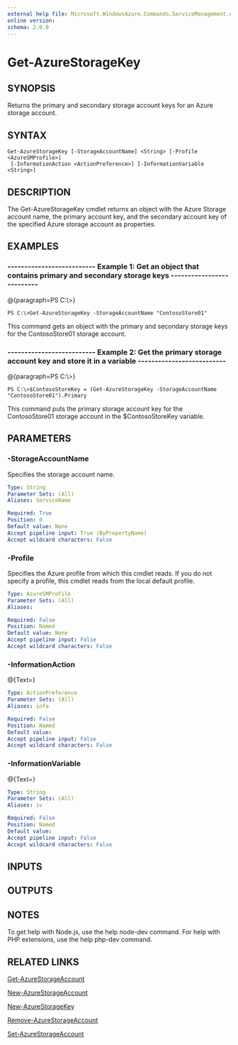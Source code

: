 ```yaml
---
external help file: Microsoft.WindowsAzure.Commands.ServiceManagement.dll-Help.xml
online version: 
schema: 2.0.0
---
```


# Get-AzureStorageKey
## SYNOPSIS
Returns the primary and secondary storage account keys for an Azure storage account.

## SYNTAX

```
Get-AzureStorageKey [-StorageAccountName] <String> [-Profile <AzureSMProfile>]
 [-InformationAction <ActionPreference>] [-InformationVariable <String>]
```

## DESCRIPTION
The Get-AzureStorageKey cmdlet returns an object with the Azure Storage account name, the primary account key, and the secondary account key of the specified Azure storage account as properties.

## EXAMPLES

### --------------------------  Example 1: Get an object that contains primary and secondary storage keys  --------------------------
@{paragraph=PS C:\\\>}

```
PS C:\>Get-AzureStorageKey -StorageAccountName "ContosoStore01"
```

This command gets an object with the primary and secondary storage keys for the ContosoStore01 storage account.

### --------------------------  Example 2: Get the primary storage account key and store it in a variable  --------------------------
@{paragraph=PS C:\\\>}

```
PS C:\>$ContosoStoreKey = (Get-AzureStorageKey -StorageAccountName "ContosoStore01").Primary
```

This command puts the primary storage account key for the ContosoStore01 storage account in the $ContosoStoreKey variable.

## PARAMETERS

### -StorageAccountName
Specifies the storage account name.

```yaml
Type: String
Parameter Sets: (All)
Aliases: ServiceName

Required: True
Position: 0
Default value: None
Accept pipeline input: True (ByPropertyName)
Accept wildcard characters: False
```

### -Profile
Specifies the Azure profile from which this cmdlet reads.
If you do not specify a profile, this cmdlet reads from the local default profile.

```yaml
Type: AzureSMProfile
Parameter Sets: (All)
Aliases: 

Required: False
Position: Named
Default value: None
Accept pipeline input: False
Accept wildcard characters: False
```

### -InformationAction
@{Text=}

```yaml
Type: ActionPreference
Parameter Sets: (All)
Aliases: infa

Required: False
Position: Named
Default value: 
Accept pipeline input: False
Accept wildcard characters: False
```

### -InformationVariable
@{Text=}

```yaml
Type: String
Parameter Sets: (All)
Aliases: iv

Required: False
Position: Named
Default value: 
Accept pipeline input: False
Accept wildcard characters: False
```

## INPUTS

## OUTPUTS

## NOTES
To get help with Node.js, use the help node-dev command.
For help with PHP extensions, use the help php-dev command.

## RELATED LINKS

[Get-AzureStorageAccount]()

[New-AzureStorageAccount]()

[New-AzureStorageKey]()

[Remove-AzureStorageAccount]()

[Set-AzureStorageAccount]()

